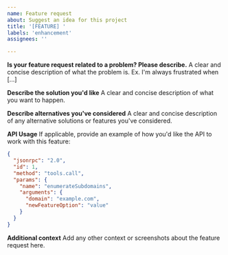 ```yaml
---
name: Feature request
about: Suggest an idea for this project
title: '[FEATURE] '
labels: 'enhancement'
assignees: ''

---
```


**Is your feature request related to a problem? Please describe.**
A clear and concise description of what the problem is. Ex. I'm always frustrated when [...]

**Describe the solution you'd like**
A clear and concise description of what you want to happen.

**Describe alternatives you've considered**
A clear and concise description of any alternative solutions or features you've considered.

**API Usage**
If applicable, provide an example of how you'd like the API to work with this feature:
```json
{
  "jsonrpc": "2.0",
  "id": 1,
  "method": "tools.call",
  "params": {
    "name": "enumerateSubdomains",
    "arguments": {
      "domain": "example.com",
      "newFeatureOption": "value"
    }
  }
}
```

**Additional context**
Add any other context or screenshots about the feature request here.
